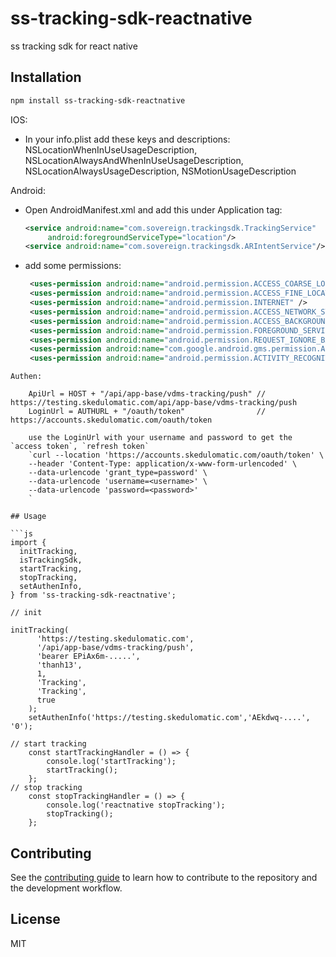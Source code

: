# ss-tracking-sdk-reactnative

ss tracking sdk for react native

## Installation

```sh
npm install ss-tracking-sdk-reactnative
```

IOS:

- In your info.plist add these keys and descriptions: NSLocationWhenInUseUsageDescription, NSLocationAlwaysAndWhenInUseUsageDescription, NSLocationAlwaysUsageDescription, NSMotionUsageDescription

Android:
- Open AndroidManifest.xml and add this under Application tag:
  ```xml
  <service android:name="com.sovereign.trackingsdk.TrackingService"
       android:foregroundServiceType="location"/>
  <service android:name="com.sovereign.trackingsdk.ARIntentService"/>
    ```
- add some permissions:
  ```xml
   <uses-permission android:name="android.permission.ACCESS_COARSE_LOCATION" />
   <uses-permission android:name="android.permission.ACCESS_FINE_LOCATION" />
   <uses-permission android:name="android.permission.INTERNET" />
   <uses-permission android:name="android.permission.ACCESS_NETWORK_STATE" />
   <uses-permission android:name="android.permission.ACCESS_BACKGROUND_LOCATION" />
   <uses-permission android:name="android.permission.FOREGROUND_SERVICE" />
   <uses-permission android:name="android.permission.REQUEST_IGNORE_BATTERY_OPTIMIZATIONS" />
   <uses-permission android:name="com.google.android.gms.permission.ACTIVITY_RECOGNITION" />
   <uses-permission android:name="android.permission.ACTIVITY_RECOGNITION" />
```
Authen:

    ApiUrl = HOST + "/api/app-base/vdms-tracking/push" // https://testing.skedulomatic.com/api/app-base/vdms-tracking/push
    LoginUrl = AUTHURL + "/oauth/token"                // https://accounts.skedulomatic.com/oauth/token

    use the LoginUrl with your username and password to get the `access token`, `refresh token`
    `curl --location 'https://accounts.skedulomatic.com/oauth/token' \
    --header 'Content-Type: application/x-www-form-urlencoded' \
    --data-urlencode 'grant_type=password' \
    --data-urlencode 'username=<username>' \
    --data-urlencode 'password=<password>'
    `

## Usage

```js
import {
  initTracking,
  isTrackingSdk,
  startTracking,
  stopTracking,
  setAuthenInfo,
} from 'ss-tracking-sdk-reactnative';

// init

initTracking(
      'https://testing.skedulomatic.com',
      '/api/app-base/vdms-tracking/push',
      'bearer EPiAx6m-.....',
      'thanh13',
      1,
      'Tracking',
      'Tracking',
      true
    );
    setAuthenInfo('https://testing.skedulomatic.com','AEkdwq-....', '0');

// start tracking
    const startTrackingHandler = () => {
        console.log('startTracking');
        startTracking();
    };
// stop tracking
    const stopTrackingHandler = () => {
        console.log('reactnative stopTracking');
        stopTracking();
    };
```

## Contributing

See the [contributing guide](CONTRIBUTING.md) to learn how to contribute to the repository and the development workflow.

## License

MIT
